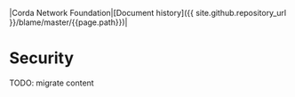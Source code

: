 |Corda Network Foundation|[Document history]({{ site.github.repository_url }}/blame/master/{{page.path}})|

Security
========

TODO: migrate content